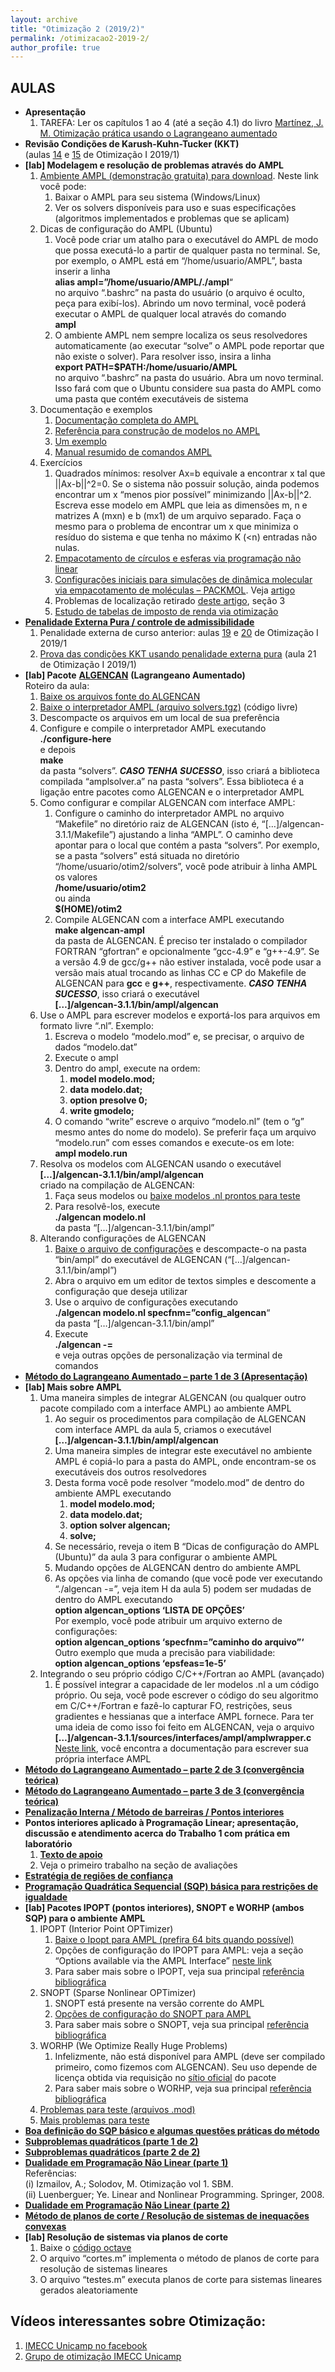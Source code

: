 ```yaml
---
layout: archive
title: "Otimização 2 (2019/2)"
permalink: /otimizacao2-2019-2/
author_profile: true
---
```


## AULAS

*   **Apresentação**
    1.  TAREFA: Ler os capítulos 1 ao 4 (até a seção 4.1) do livro [Martínez, J. M. Otimização prática usando o Lagrangeano aumentado](http://www.ime.unicamp.br/~martinez/lagraum.pdf)
*   **Revisão Condições de Karush-Kuhn-Tucker (KKT)**  
    (aulas [14](https://drive.google.com/file/d/1mEj47JIKDO6CeRAv8ptcvO6JfQzDQtGS/view) e [15](https://drive.google.com/file/d/1bgp8z4aigNX4xoTAyF3r6r5az9LTDr0A/view) de Otimização I 2019/1)
*   **[lab] Modelagem e resolução de problemas através do AMPL**
    1.  [Ambiente AMPL (demonstração gratuita) para download](https://ampl.com/try-ampl/download-a-free-demo/). Neste link você pode:
        1.  Baixar o AMPL para seu sistema (Windows/Linux)
        2.  Ver os solvers disponíveis para uso e suas especificações (algoritmos implementados e problemas que se aplicam)
    2.  Dicas de configuração do AMPL (Ubuntu)
        1.  Você pode criar um atalho para o executável do AMPL de modo que possa executá-lo a partir de qualquer pasta no terminal. Se, por exemplo, o AMPL está em “/home/usuario/AMPL”, basta inserir a linha  
            **alias ampl=”/home/usuario/AMPL/./ampl**“  
            no arquivo “.bashrc” na pasta do usuário (o arquivo é oculto, peça para exibí-los). Abrindo um novo terminal, você poderá executar o AMPL de qualquer local através do comando  
            **ampl**
        2.  O ambiente AMPL nem sempre localiza os seus resolvedores automaticamente (ao executar “solve” o AMPL pode reportar que não existe o solver). Para resolver isso, insira a linha  
            **export PATH=$PATH:/home/usuario/AMPL**  
            no arquivo “.bashrc” na pasta do usuário. Abra um novo terminal. Isso fará com que o Ubuntu considere sua pasta do AMPL como uma pasta que contém executáveis de sistema
    3.  Documentação e exemplos
        1.  [Documentação completa do AMPL](https://ampl.com/resources/the-ampl-book/)
        2.  [Referência para construção de modelos no AMPL](https://ampl.com/REFS/amplmod.pdf)
        3.  [Um exemplo](https://en.wikipedia.org/wiki/AMPL)
        4.  [Manual resumido de comandos AMPL](http://www.dim.uchile.cl/~rlopez/TESIS/AMPL/Manual_AMPL.pdf)
    4.  Exercícios
        1.  Quadrados mínimos: resolver Ax=b equivale a encontrar x tal que ||Ax-b||^2=0\. Se o sistema não possuir solução, ainda podemos encontrar um x “menos pior possível” minimizando ||Ax-b||^2\. Escreva esse modelo em AMPL que leia as dimensões m, n e matrizes A (mxn) e b (mx1) de um arquivo separado. Faça o mesmo para o problema de encontrar um x que minimiza o resíduo do sistema e que tenha no máximo K (<n) entradas não nulas.
        2.  [Empacotamento de círculos e esferas via programação não linear](https://www.ime.usp.br/~egbirgin/publications/bs.pdf)
        3.  [Configurações iniciais para simulações de dinâmica molecular via empacotamento de moléculas – PACKMOL](http://m3g.iqm.unicamp.br/packmol/home.shtml). Veja [artigo](http://m3g.iqm.unicamp.br/packmol/packmol2.pdf)
        4.  Problemas de localização retirado [deste artigo](https://dl.acm.org/citation.cfm?doid=502800.502803), seção 3
        5.  [Estudo de tabelas de imposto de renda via otimização](https://drive.google.com/open?id=1o7mGGrE4Tdt7rREdd4LWB-yyu4nwuvGq)
*   [**Penalidade Externa Pura / controle de admissibilidade**](https://drive.google.com/file/d/1DnDtD7dc5LL30bfPuAvdapjh90GFOi86/view?usp=drivesdk)
    1.  Penalidade externa de curso anterior: aulas [19](https://drive.google.com/file/d/1OgFeMsSdSpY9dt8ppRcWbsymyQsM7jmz/view) e [20](https://drive.google.com/file/d/1bzgryw0Dw0_bognvDVTAPUZP7pS1M95a/view?usp=drivesdk) de Otimização I 2019/1
    2.  [Prova das condições KKT usando penalidade externa pura](https://drive.google.com/open?id=12vlGu5iZgLccCVGqdH72GTOoMZRGaYMK) (aula 21 de Otimização I 2019/1)
*   **[lab] Pacote** [**ALGENCAN**](https://www.ime.usp.br/~egbirgin/tango/codes.php) **(Lagrangeano Aumentado)**  
    Roteiro da aula:
    1.  [Baixe os arquivos fonte do ALGENCAN](https://www.ime.usp.br/~egbirgin/tango/downloads.php)
    2.  [Baixe o interpretador AMPL (arquivo solvers.tgz)](http://www.netlib.org/ampl/) (código livre)
    3.  Descompacte os arquivos em um local de sua preferência
    4.  Configure e compile o interpretador AMPL executando  
        **./configure-here**  
        e depois  
        **make**  
        da pasta “solvers”. _**CASO TENHA SUCESSO**_, isso criará a biblioteca compilada “amplsolver.a” na pasta “solvers”. Essa biblioteca é a ligação entre pacotes como ALGENCAN e o interpretador AMPL
    5.  Como configurar e compilar ALGENCAN com interface AMPL:
        1.  Configure o caminho do interpretador AMPL no arquivo “Makefile” no diretório raiz de ALGENCAN (isto é, “[…]/algencan-3.1.1/Makefile”) ajustando a linha “AMPL”. O caminho deve apontar para o local que contém a pasta “solvers”. Por exemplo, se a pasta “solvers” está situada no diretório “/home/usuario/otim2/solvers”, você pode atribuir à linha AMPL os valores  
            **/home/usuario/otim2**  
            ou ainda  
            **$(HOME)/otim2**
        2.  Compile ALGENCAN com a interface AMPL executando  
            **make algencan-ampl**  
            da pasta de ALGENCAN. É preciso ter instalado o compilador FORTRAN “gfortran” e opcionalmente “gcc-4.9” e “g++-4.9”. Se a versão 4.9 de gcc/g++ não estiver instalada, você pode usar a versão mais atual trocando as linhas CC e CP do Makefile de ALGENCAN para **gcc** e **g++**, respectivamente. _**CASO TENHA SUCESSO**_, isso criará o executável  
            **[…]/algencan-3.1.1/bin/ampl/algencan**
    6.  Use o AMPL para escrever modelos e exportá-los para arquivos em formato livre “.nl”. Exemplo:
        1.  Escreva o modelo “modelo.mod” e, se precisar, o arquivo de dados “modelo.dat”
        2.  Execute o ampl
        3.  Dentro do ampl, execute na ordem:
            1.  **model modelo.mod;**
            2.  **data modelo.dat;**
            3.  **option presolve 0;**
            4.  **write gmodelo;**
        4.  O comando “write” escreve o arquivo “modelo.nl” (tem o “g” mesmo antes do nome do modelo). Se preferir faça um arquivo “modelo.run” com esses comandos e execute-os em lote:  
            **ampl modelo.run**
    7.  Resolva os modelos com ALGENCAN usando o executável  
        **[…]/algencan-3.1.1/bin/ampl/algencan**  
        criado na compilação de ALGENCAN:
        1.  Faça seus modelos ou [baixe modelos .nl prontos para teste](https://drive.google.com/open?id=1x2sxoyiS8MnggIkU4Q9NbHqi-fjbMpBv)
        2.  Para resolvê-los, execute  
            **./algencan modelo.nl**  
            da pasta “[…]/algencan-3.1.1/bin/ampl”
    8.  Alterando configurações de ALGENCAN
        1.  [Baixe o arquivo de configurações](https://drive.google.com/open?id=1i898D5VyExH2s0H-VpVNkw41nxzjrphb) e descompacte-o na pasta “bin/ampl” do executável de ALGENCAN (“[…]/algencan-3.1.1/bin/ampl”)
        2.  Abra o arquivo em um editor de textos simples e descomente a configuração que deseja utilizar
        3.  Use o arquivo de configurações executando  
            **./algencan modelo.nl specfnm=”config_algencan**“  
            da pasta “[…]/algencan-3.1.1/bin/ampl”
        4.  Execute  
            **./algencan -=**  
            e veja outras opções de personalização via terminal de comandos
*   **[Método do Lagrangeano Aumentado – parte 1 de 3 (Apresentação)](https://drive.google.com/open?id=1ycpA3ZNl6cWMMRp_wY6mNR5ovPJ5HD8P)**
*   **[lab] Mais sobre AMPL**
    1.  Uma maneira simples de integrar ALGENCAN (ou qualquer outro pacote compilado com a interface AMPL) ao ambiente AMPL
        1.  Ao seguir os procedimentos para compilação de ALGENCAN com interface AMPL da aula 5, criamos o executável  
            **[…]/algencan-3.1.1/bin/ampl/algencan**
        2.  Uma maneira simples de integrar este executável no ambiente AMPL é copiá-lo para a pasta do AMPL, onde encontram-se os executáveis dos outros resolvedores
        3.  Desta forma você pode resolver “modelo.mod” de dentro do ambiente AMPL executando
            1.  **model modelo.mod;**
            2.  **data modelo.dat;**
            3.  **option solver algencan;**
            4.  **solve;**
        4.  Se necessário, reveja o item B “Dicas de configuração do AMPL (Ubuntu)” da aula 3 para configurar o ambiente AMPL
        5.  Mudando opções de ALGENCAN dentro do ambiente AMPL
        6.  As opções via linha de comando (que você pode ver executando “./algencan -=”, veja item H da aula 5) podem ser mudadas de dentro do AMPL executando  
            **option algencan_options ‘LISTA DE OPÇÕES’**  
            Por exemplo, você pode atribuir um arquivo externo de configurações:  
            **option algencan_options ‘specfnm=”caminho do arquivo”‘**  
            Outro exemplo que muda a precisão para viabilidade:  
            **option algencan_options ‘epsfeas=1e-5’**
    2.  Integrando o seu próprio código C/C++/Fortran ao AMPL (avançado)
        1.  É possível integrar a capacidade de ler modelos .nl a um código próprio. Ou seja, você pode escrever o código do seu algoritmo em C/C++/Fortran e fazê-lo capturar FO, restrições, seus gradientes e hessianas que a interface AMPL fornece. Para ter uma ideia de como isso foi feito em ALGENCAN, veja o arquivo  
            **[…]/algencan-3.1.1/sources/interfaces/ampl/amplwrapper.c**  
            [Neste link](https://ampl.com/resources/hooking-your-solver-to-ampl/), você encontra a documentação para escrever sua própria interface AMPL
*   **[Método do Lagrangeano Aumentado – parte 2 de 3 (convergência teórica)](https://drive.google.com/open?id=1o2gK8BfzL01r5a27j_ADBb6TemU6W-NE)**
*   [**Método do Lagrangeano Aumentado – parte 3 de 3 (convergência teórica)**](https://drive.google.com/open?id=1tLQGAdBCJffP8QMuluHWywaD-oRwaXq5)
*   [**Penalização Interna / Método de barreiras / Pontos interiores**](https://drive.google.com/open?id=1N00iFh-e3vz4xOyzixg1JKqa8zp1HJm-)
*   **Pontos interiores aplicado à Programação Linear; apresentação, discussão e atendimento acerca do Trabalho 1 com prática em laboratório**
    1.  **[Texto de apoio](https://drive.google.com/open?id=17a9rMYBi7TCjk_BbgTmRm_4019qiJVbW)**
    2.  Veja o primeiro trabalho na seção de avaliações
*   **[Estratégia de regiões de confiança](https://drive.google.com/open?id=1OLzPh2dD_TVz2bxXtAP9Mhyh9uvQkvA6)**
*   **[Programação Quadrática Sequencial (SQP) básica para restrições de igualdade](https://drive.google.com/open?id=1olsE4ts4a-Yt81t51S_MjHX9uxRWr-df)**
*   **[lab] Pacotes IPOPT (pontos interiores), SNOPT e WORHP (ambos SQP) para o ambiente AMPL**
    1.  IPOPT (Interior Point OPTimizer)
        1.  [Baixe o Ipopt para AMPL (prefira 64 bits quando possível)](https://ampl.com/products/solvers/open-source/)
        2.  Opções de configuração do IPOPT para AMPL: veja a seção “Options available via the AMPL Interface” [neste link](https://coin-or.github.io/Ipopt/OPTIONS.html)
        3.  Para saber mais sobre o IPOPT, veja sua principal [referência bibliográfica](http://www.optimization-online.org/DB_HTML/2004/03/836.html)
    2.  SNOPT (Sparse Nonlinear OPTimizer)
        1.  SNOPT está presente na versão corrente do AMPL
        2.  [Opções de configuração do SNOPT para AMPL](https://ampl.com/products/solvers/snopt-options/)
        3.  Para saber mais sobre o SNOPT, veja sua principal [referência bibliográfica](https://web.stanford.edu/group/SOL/papers/SNOPT-SIGEST.pdf)
    3.  WORHP (We Optimize Really Huge Problems)
        1.  Infelizmente, não está disponível para AMPL (deve ser compilado primeiro, como fizemos com ALGENCAN). Seu uso depende de licença obtida via requisição no [sítio oficial](https://worhp.de/) do pacote
        2.  Para saber mais sobre o WORHP, veja sua principal [referência bibliográfica](https://link.springer.com/chapter/10.1007/978-1-4614-4469-5_4)
    4.  [Problemas para teste (arquivos .mod)](https://wiki.mcs.anl.gov/leyffer/index.php/MacMPEC)
    5.  [Mais problemas para teste](https://ampl.com/NEW/COMPLEMENT/index.html)
*   **[Boa definição do SQP básico e algumas questões práticas do método](https://drive.google.com/open?id=11uQaOwruRMrqAJQiH_mPDTf_MzTmmW8W)**
*   **[Subproblemas quadráticos (parte 1 de 2)](https://drive.google.com/open?id=1T6jf7BmuxUDfi1xzFl6jMhy6AYFInq6F)**
*   **[Subproblemas quadráticos (parte 2 de 2)](https://drive.google.com/open?id=1Obeovb-4VjTfdV_H20-JCozJYxX6cVVM)**
*   **[Dualidade em Programação Não Linear (parte 1)](https://drive.google.com/open?id=1NRZUEr72nmoQqA6-_joTFYCaikdjqpEA)**  
    Referências:  
    (i) Izmailov, A.; Solodov, M. Otimização vol 1\. SBM.  
    (ii) Luenberguer; Ye. Linear and Nonlinear Programming. Springer, 2008.
*   **[Dualidade em Programação Não Linear (parte 2)](https://drive.google.com/file/d/1YrQrZpa4B2sVPcS84Y2Yb8zdLQ8zHZfw/view?usp=drivesdk)**
*   **[Método de planos de corte / Resolução de sistemas de inequações convexas](https://drive.google.com/open?id=1OXwC7JNp9p_KFy2_xJFS8ixFMtJRVitZ)**
*   **[lab] Resolução de sistemas via planos de corte**
    1.  Baixe o [código octave](https://drive.google.com/open?id=1Y5O66A8jWGUFJk2psBSuIKufsw17Ry5t)
    2.  O arquivo “cortes.m” implementa o método de planos de corte para resolução de sistemas lineares
    3.  O arquivo “testes.m” executa planos de corte para sistemas lineares gerados aleatoriamente

## Vídeos interessantes sobre Otimização:

1.  [IMECC Unicamp no facebook](https://www.facebook.com/IMECCUnicampBR/videos/1925349244449867/)
2.  [Grupo de otimização IMECC Unicamp](http://www.ime.unicamp.br/~martinez/seminarios.html)
